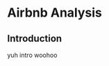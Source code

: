 <!DOCTYPE html>
<html>
<h1>Airbnb Analysis</h1>
<h2>Introduction</h2>
<p>yuh intro woohoo</p>

</html>
